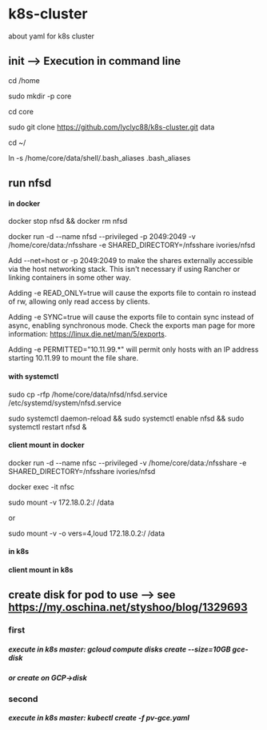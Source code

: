 # k8s-cluster
about yaml for k8s cluster 



## init --> Execution in command line
cd /home 

sudo mkdir -p core 

cd core

sudo git clone https://github.com/lyclyc88/k8s-cluster.git data

cd ~/

ln -s /home/core/data/shell/.bash_aliases .bash_aliases 

## run nfsd 
#### in docker
docker stop nfsd && docker rm nfsd

docker run -d --name nfsd --privileged  -p 2049:2049 -v /home/core/data:/nfsshare  -e SHARED_DIRECTORY=/nfsshare  ivories/nfsd

Add --net=host or -p 2049:2049 to make the shares externally accessible via the host networking stack. This isn't necessary if using Rancher or linking containers in some other way.

Adding -e READ_ONLY=true will cause the exports file to contain ro instead of rw, allowing only read access by clients.

Adding -e SYNC=true will cause the exports file to contain sync instead of async, enabling synchronous mode. Check the exports man page for more information: https://linux.die.net/man/5/exports.

Adding -e PERMITTED="10.11.99.*" will permit only hosts with an IP address starting 10.11.99 to mount the file share.

#### with systemctl
sudo cp -rfp /home/core/data/nfsd/nfsd.service /etc/systemd/system/nfsd.service

sudo systemctl daemon-reload && sudo systemctl enable nfsd && sudo systemctl restart nfsd &

#### client mount in docker
docker run -d --name nfsc --privileged  -v /home/core/data:/nfsshare -e SHARED_DIRECTORY=/nfsshare ivories/nfsd

docker exec -it nfsc

sudo mount -v 172.18.0.2:/ /data

or

sudo mount -v -o vers=4,loud 172.18.0.2:/ /data

#### in k8s
#### client mount in k8s



## create disk for pod to use  --> see https://my.oschina.net/styshoo/blog/1329693
### first
##### execute in k8s master: gcloud compute disks create --size=10GB gce-disk
##### or create on GCP->disk
### second
##### execute in k8s master: kubectl create -f pv-gce.yaml














